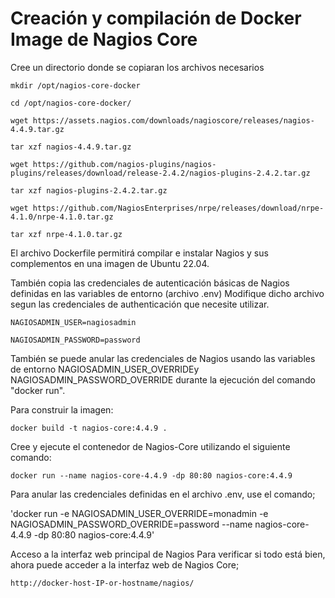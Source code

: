 # Creación y compilación de Docker Image de Nagios Core

Cree un directorio donde se copiaran los archivos necesarios

`mkdir /opt/nagios-core-docker`

`cd /opt/nagios-core-docker/`

`wget https://assets.nagios.com/downloads/nagioscore/releases/nagios-4.4.9.tar.gz`

`tar xzf nagios-4.4.9.tar.gz`

`wget https://github.com/nagios-plugins/nagios-plugins/releases/download/release-2.4.2/nagios-plugins-2.4.2.tar.gz`

`tar xzf nagios-plugins-2.4.2.tar.gz`

`wget https://github.com/NagiosEnterprises/nrpe/releases/download/nrpe-4.1.0/nrpe-4.1.0.tar.gz`

`tar xzf nrpe-4.1.0.tar.gz`


El archivo Dockerfile permitirá compilar e instalar Nagios y sus complementos en una imagen de Ubuntu 22.04.

También copia las credenciales de autenticación básicas de Nagios definidas en las variables de entorno (archivo .env)
Modifique dicho archivo segun las credenciales de authenticación que necesite utilizar.

`NAGIOSADMIN_USER=nagiosadmin`

`NAGIOSADMIN_PASSWORD=password`

También se puede anular las credenciales de Nagios usando las variables de entorno NAGIOSADMIN_USER_OVERRIDEy NAGIOSADMIN_PASSWORD_OVERRIDE durante la ejecución del comando "docker run".

Para construir la imagen:

`docker build -t nagios-core:4.4.9 .`

Cree y ejecute el contenedor de Nagios-Core utilizando el siguiente comando:

`docker run --name nagios-core-4.4.9 -dp 80:80 nagios-core:4.4.9`

Para anular las credenciales definidas en el archivo .env, use el comando;

'docker run -e NAGIOSADMIN_USER_OVERRIDE=monadmin -e NAGIOSADMIN_PASSWORD_OVERRIDE=password --name nagios-core-4.4.9 -dp 80:80 nagios-core:4.4.9'

Acceso a la interfaz web principal de Nagios
Para verificar si todo está bien, ahora puede acceder a la interfaz web de Nagios Core;

`http://docker-host-IP-or-hostname/nagios/`

